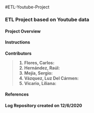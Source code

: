 #ETL-Youtube-Project

<h3>ETL Project based on Youtube data

<h4>Project Overview


<h4>Instructions


<h4>Contributors<br>
  
  
>1. Flores, Carlos:  
>2. Hernández, Raúl:  
>3. Mejía, Sergio:  
>4. Vázquez, Luz Del Cármen:  
>5. Vicario, Liliana:  
  
<h4>References

<h4>Log
  Repository created on 12/6/2020
  

